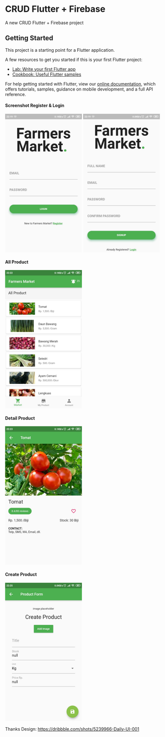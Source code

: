 # CRUD Flutter + Firebase

A new CRUD Flutter + Firebase project

## Getting Started

This project is a starting point for a Flutter application.

A few resources to get you started if this is your first Flutter project:

- [Lab: Write your first Flutter app](https://flutter.dev/docs/get-started/codelab)
- [Cookbook: Useful Flutter samples](https://flutter.dev/docs/cookbook)

For help getting started with Flutter, view our
[online documentation](https://flutter.dev/docs), which offers tutorials,
samples, guidance on mobile development, and a full API reference.

<h4>Screenshot Register & Login</h4>
<img src="ss/1.jpeg" width="250" height="450">
<img src="ss/2.jpeg" width="250" height="450">

<h4>All Product</h4>
<img src="ss/3.jpeg" width="250" height="450">

<h4>Detail Product</h4>
<img src="ss/4.jpeg" width="250" height="450">

<h4>Create Product</h4>
<img src="ss/5.jpeg" width="250" height="450">

Thanks Design: https://dribbble.com/shots/5239966-Daily-UI-001
